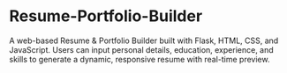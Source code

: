 # Resume-Portfolio-Builder
A web-based Resume &amp; Portfolio Builder built with Flask, HTML, CSS, and JavaScript. Users can input personal details, education, experience, and skills to generate a dynamic, responsive resume with real-time preview.
